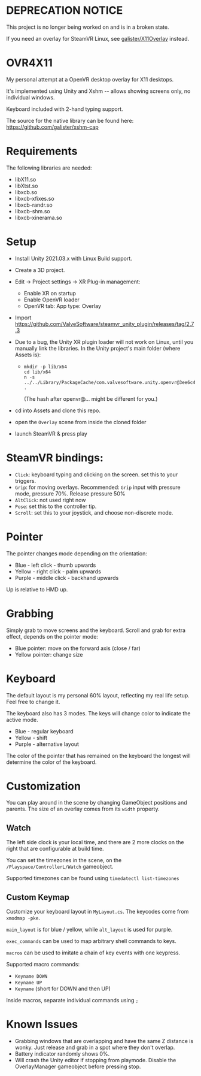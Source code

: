 # DEPRECATION NOTICE

This project is no longer being worked on and is in a broken state.

If you need an overlay for SteamVR Linux, see [galister/X11Overlay](https://github.com/galister/X11Overlay) instead.






# OVR4X11
My personal attempt at a OpenVR desktop overlay for X11 desktops.

It's implemented using Unity and Xshm -- allows showing screens only, no individual windows.

Keyboard included with 2-hand typing support.

The source for the native library can be found here: https://github.com/galister/xshm-cap

# Requirements

The following libraries are needed:
- libX11.so
- libXtst.so
- libxcb.so
- libxcb-xfixes.so
- libxcb-randr.so
- libxcb-shm.so
- libxcb-xinerama.so

# Setup

- Install Unity 2021.03.x with Linux Build support.
- Create a 3D project.
- Edit -> Project settings -> XR Plug-in management:
  - Enable XR on startup
  - Enable OpenVR loader
  - OpenVR tab: App type: Overlay
  
- Import https://github.com/ValveSoftware/steamvr_unity_plugin/releases/tag/2.7.3
- Due to a bug, the Unity XR plugin loader will not work on Linux, until you manually link the libraries. In the Unity project's main folder (where Assets is):
  - ```
    mkdir -p lib/x64
    cd lib/x64
    n -s ../../Library/PackageCache/com.valvesoftware.unity.openvr@3ee6c452bc34/Runtime/x64/*.so .
    ```
    (The hash after openvr@... might be different for you.)

- cd into Assets and clone this repo.
- open the `Overlay` scene from inside the cloned folder
- launch SteamVR & press play

# SteamVR bindings:
- `Click`: keyboard typing and clicking on the screen. set this to your triggers.
- `Grip`: for moving overlays. Recommended: `Grip` input with pressure mode, pressure 70%. Release pressure 50%
- `AltClick`: not used right now
- `Pose`: set this to the controller tip.
- `Scroll`: set this to your joystick, and choose non-discrete mode.

# Pointer

The pointer changes mode depending on the orientation:
- Blue - left click - thumb upwards
- Yellow - right click - palm upwards
- Purple - middle click - backhand upwards

Up is relative to HMD up.

# Grabbing

Simply grab to move screens and the keyboard. Scroll and grab for extra effect, depends on the pointer mode:

- Blue pointer: move on the forward axis (close / far)
- Yellow pointer: change size

# Keyboard

The default layout is my personal 60% layout, reflecting my real life setup. Feel free to change it.

The keyboard also has 3 modes. The keys will change color to indicate the active mode. 

- Blue - regular keyboard
- Yellow - shift
- Purple - alternative layout

The color of the pointer that has remained on the keyboard the longest will determine the color of the keyboard.

# Customization

You can play around in the scene by changing GameObject positions and parents. The size of an overlay comes from its `width` property.

## Watch

The left side clock is your local time, and there are 2 more clocks on the right that are configurable at build time.

You can set the timezones in the scene, on the `/Playspace/ControllerL/Watch` gameobject.

Supported timezones can be found using `timedatectl list-timezones`

## Custom Keymap

Customize your keyboard layout in `MyLayout.cs`. The keycodes come from `xmodmap -pke`.

`main_layout` is for blue / yellow, while `alt_layout` is used for purple.

`exec_commands` can be used to map arbitrary shell commands to keys.

`macros` can be used to imitate a chain of key events with one keypress.

Supported macro commands:
- `Keyname DOWN`
- `Keyname UP`
- `Keyname` (short for DOWN and then UP)

Inside macros, separate individual commands using `;`

# Known Issues

- Grabbing windows that are overlapping and have the same Z distance is wonky. Just release and grab in a spot where they don't overlap.
- Battery indicator randomly shows 0%.
- Will crash the Unity editor if stopping from playmode. Disable the OverlayManager gameobject before pressing stop.
